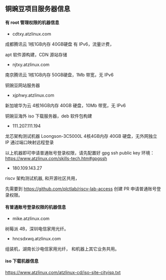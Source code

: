 ## 铜豌豆项目服务器信息

#### 有 root 管理权限的机器信息
- cdtxy.atzlinux.com

成都腾讯云 1核1GB内存 40GB硬盘 有 IPv6，流量计费，

apt 软件源构建，CDN 源站存储

- njtxy.atzlinux.com

南京腾讯云 1核1GB内存 50GB硬盘，1Mb 带宽，无 IPv6

铜豌豆网站服务器

- xjphwy.atzlinux.com

新加坡华为云 4核16GB内存 40GB 硬盘，10Mb 带宽，无 IPv6

铜豌豆海外 iso 下载服务器，deb 软件包构建

- 111.207.111.194

龙芯架构测试机器 Loongson-3C5000L 4核4GB内存 40GB 硬盘，无外网独立 IP
通过端口映射远程登录

以上机器即可申请普通账号登录权限，请先配置好 gpg ssh public key 环境：
https://www.atzlinux.com/skills-tech.htm#gpgssh

- 180.109.143.27

riscv 架构测试机器, 和开源社区共用，

先需要到 https://github.com/plctlab/riscv-lab-access 创建 PR 申请普通账号登录权限。

#### 有普通账号登录权限的机器信息
- mike.atzlinux.com

树莓派 4B，深圳电信家用光纤。
- hncsdxwq.atzlinux.com

组装机，湖南长沙电信家用光纤，
和机器上其它业务共用。


#### iso 下载机器信息
https://www.atzlinux.com/atzlinux-cd/iso-site-cityisp.txt
